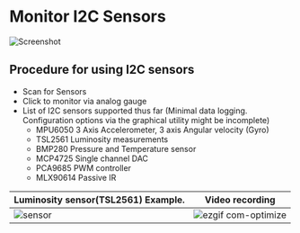 # Monitor I2C Sensors

![Screenshot](/images/mpu6050.gif?raw=true "6 DOF inertial measurement unit MPU6050")

## Procedure for using I2C sensors

- Scan for Sensors
- Click to monitor via analog gauge
- List of I2C sensors supported thus far (Minimal data logging. Configuration options via the graphical utility might be incomplete)
  - MPU6050 3 Axis Accelerometer, 3 axis Angular velocity (Gyro)
  - TSL2561 Luminosity measurements
  - BMP280 Pressure and Temperature sensor
  - MCP4725 Single channel DAC
  - PCA9685 PWM controller
  - MLX90614 Passive IR


Luminosity sensor(TSL2561) Example. | Video recording
---|---
![sensor](https://user-images.githubusercontent.com/19327143/52988950-5c64f580-3427-11e9-8516-d6708ef2532b.gif) | ![ezgif com-optimize](https://user-images.githubusercontent.com/19327143/52989158-2bd18b80-3428-11e9-9b26-21f21f8fe99a.gif)

